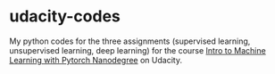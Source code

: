 # udacity-codes
My python codes for the three assignments (supervised learning, unsupervised learning, deep learning) for the course [Intro to Machine Learning with Pytorch Nanodegree](https://www.udacity.com/course/intro-to-machine-learning-nanodegree--nd229) on Udacity.
